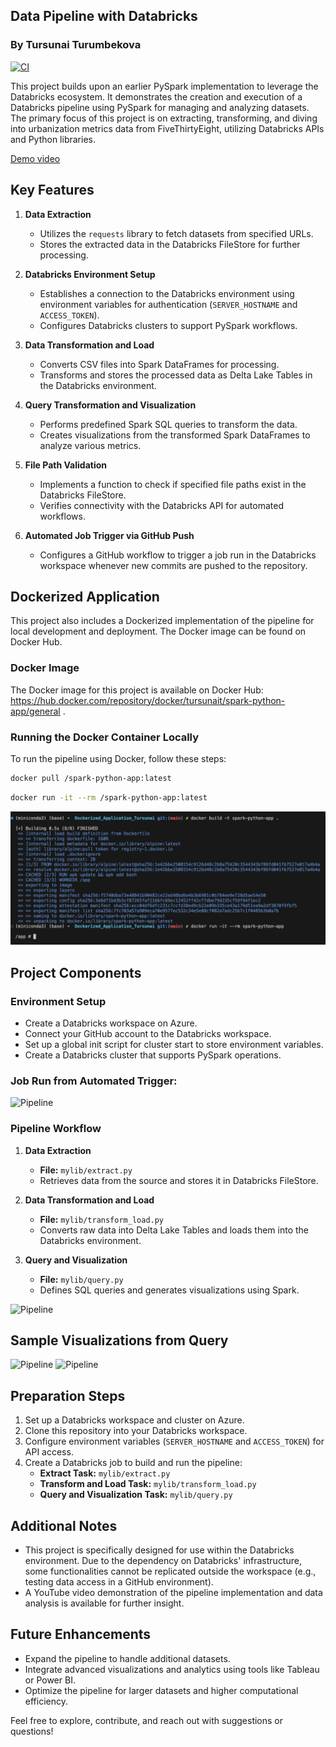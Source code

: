 ## Data Pipeline with Databricks
### By Tursunai Turumbekova
[![CI](https://github.com/nogibjj/Dockerized_Application_Tursunai/actions/workflows/cicd.yml/badge.svg)](https://github.com/nogibjj/Dockerized_Application_Tursunai/actions/workflows/cicd.yml)

This project builds upon an earlier PySpark implementation to leverage the Databricks ecosystem. It demonstrates the creation and execution of a Databricks pipeline using PySpark for managing and analyzing datasets. The primary focus of this project is on extracting, transforming, and diving into urbanization metrics data from FiveThirtyEight, utilizing Databricks APIs and Python libraries.

[Demo video](https://youtu.be/afhGBaAZU-A)
## Key Features

1. **Data Extraction**
   - Utilizes the `requests` library to fetch datasets from specified URLs.
   - Stores the extracted data in the Databricks FileStore for further processing.

2. **Databricks Environment Setup**
   - Establishes a connection to the Databricks environment using environment variables for authentication (`SERVER_HOSTNAME` and `ACCESS_TOKEN`).
   - Configures Databricks clusters to support PySpark workflows.

3. **Data Transformation and Load**
   - Converts CSV files into Spark DataFrames for processing.
   - Transforms and stores the processed data as Delta Lake Tables in the Databricks environment.

4. **Query Transformation and Visualization**
   - Performs predefined Spark SQL queries to transform the data.
   - Creates visualizations from the transformed Spark DataFrames to analyze various metrics.

5. **File Path Validation**
   - Implements a function to check if specified file paths exist in the Databricks FileStore.
   - Verifies connectivity with the Databricks API for automated workflows.

6. **Automated Job Trigger via GitHub Push**
   - Configures a GitHub workflow to trigger a job run in the Databricks workspace whenever new commits are pushed to the repository.

## Dockerized Application

This project also includes a Dockerized implementation of the pipeline for local development and deployment. The Docker image can be found on Docker Hub.

### Docker Image

The Docker image for this project is available on Docker Hub: https://hub.docker.com/repository/docker/tursunait/spark-python-app/general .

### Running the Docker Container Locally

To run the pipeline using Docker, follow these steps:

``` bash
docker pull /spark-python-app:latest
```    
```bash
docker run -it --rm /spark-python-app:latest
```
![Docker](img/docker.png)
## Project Components

### Environment Setup
- Create a Databricks workspace on Azure.
- Connect your GitHub account to the Databricks workspace.
- Set up a global init script for cluster start to store environment variables.
- Create a Databricks cluster that supports PySpark operations.
### Job Run from Automated Trigger:
![Pipeline](img/Runs.png)

### Pipeline Workflow
1. **Data Extraction**
   - **File:** `mylib/extract.py`
   - Retrieves data from the source and stores it in Databricks FileStore.

2. **Data Transformation and Load**
   - **File:** `mylib/transform_load.py`
   - Converts raw data into Delta Lake Tables and loads them into the Databricks environment.

3. **Query and Visualization**
   - **File:** `mylib/query.py`
   - Defines SQL queries and generates visualizations using Spark.

![Pipeline](img/ETL.png)

## Sample Visualizations from Query

![Pipeline](img/plot1.png)
![Pipeline](img/plot2.png)

## Preparation Steps

1. Set up a Databricks workspace and cluster on Azure.
2. Clone this repository into your Databricks workspace.
3. Configure environment variables (`SERVER_HOSTNAME` and `ACCESS_TOKEN`) for API access.
4. Create a Databricks job to build and run the pipeline:
   - **Extract Task:** `mylib/extract.py`
   - **Transform and Load Task:** `mylib/transform_load.py`
   - **Query and Visualization Task:** `mylib/query.py`

## Additional Notes

- This project is specifically designed for use within the Databricks environment. Due to the dependency on Databricks' infrastructure, some functionalities cannot be replicated outside the workspace (e.g., testing data access in a GitHub environment).
- A YouTube video demonstration of the pipeline implementation and data analysis is available for further insight.

## Future Enhancements

- Expand the pipeline to handle additional datasets.
- Integrate advanced visualizations and analytics using tools like Tableau or Power BI.
- Optimize the pipeline for larger datasets and higher computational efficiency.

Feel free to explore, contribute, and reach out with suggestions or questions!

